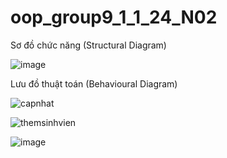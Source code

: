 
# oop_group9_1_1_24_N02

Sơ đồ chức năng (Structural Diagram)


![image](https://github.com/user-attachments/assets/03199bc3-ae69-4ec5-87ff-2dd22d9a52ba)


Lưu đồ thuật toán (Behavioural Diagram)

![capnhat](https://github.com/user-attachments/assets/f77b09f5-0c52-4ff1-9976-7889497cde74)


![themsinhvien](https://github.com/user-attachments/assets/d2bd1dd7-3d50-48fa-bfa4-9e0be1156c1e)


![image](https://github.com/user-attachments/assets/e410821b-ac63-4aab-bade-ad1ed0cc50c6)

